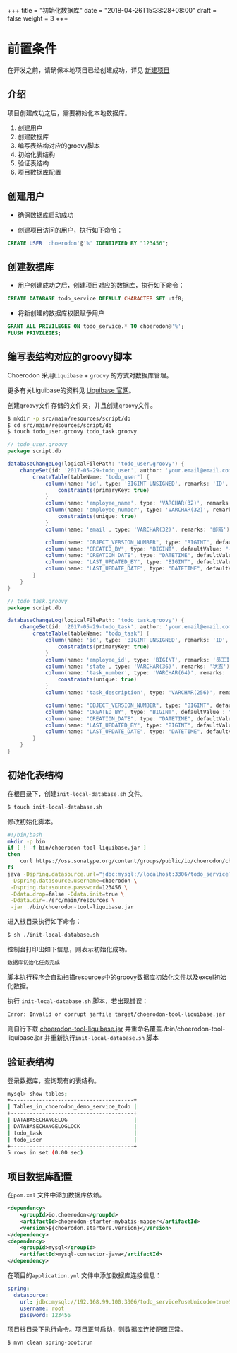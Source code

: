 +++
title = "初始化数据库"
date = "2018-04-26T15:38:28+08:00"
draft = false
weight = 3
+++

# 前置条件

在开发之前，请确保本地项目已经创建成功，详见 [新建项目](../create_project/)

## 介绍

项目创建成功之后，需要初始化本地数据库。

1. 创建用户
2. 创建数据库
3. 编写表结构对应的groovy脚本
4. 初始化表结构
5. 验证表结构
6. 项目数据库配置

## 创建用户

* 确保数据库启动成功

* 创建项目访问的用户，执行如下命令：
``` sql
CREATE USER 'choerodon'@'%' IDENTIFIED BY "123456";
```

## 创建数据库

* 用户创建成功之后，创建项目对应的数据库，执行如下命令：
```sql
CREATE DATABASE todo_service DEFAULT CHARACTER SET utf8;
```

* 将新创建的数据库权限赋予用户
```sql
GRANT ALL PRIVILEGES ON todo_service.* TO choerodon@'%';
FLUSH PRIVILEGES;
```

## 编写表结构对应的groovy脚本

Choerodon 采用`Liquibase` + `groovy` 的方式对数据库管理。

更多有关Liguibase的资料见 [Liquibase 官网](http://www.liquibase.org/)。

创建`groovy`文件存储的文件夹，并且创建`groovy`文件。

``` bash
$ mkdir -p src/main/resources/script/db
$ cd src/main/resources/script/db
$ touch todo_user.groovy todo_task.groovy
```

```groovy
// todo_user.groovy
package script.db

databaseChangeLog(logicalFilePath: 'todo_user.groovy') {
    changeSet(id: '2017-05-29-todo_user', author: 'your.email@email.com') {
        createTable(tableName: "todo_user") {
            column(name: 'id', type: 'BIGINT UNSIGNED', remarks: 'ID', autoIncrement: true) {
                constraints(primaryKey: true)
            }
            column(name: 'employee_name', type: 'VARCHAR(32)', remarks: '员工名')
            column(name: 'employee_number', type: 'VARCHAR(32)', remarks: '员工号') {
                constraints(unique: true)
            }
            column(name: 'email', type: 'VARCHAR(32)', remarks: '邮箱')

            column(name: "OBJECT_VERSION_NUMBER", type: "BIGINT", defaultValue: "1")
            column(name: "CREATED_BY", type: "BIGINT", defaultValue: "-1")
            column(name: "CREATION_DATE", type: "DATETIME", defaultValueComputed: "CURRENT_TIMESTAMP")
            column(name: "LAST_UPDATED_BY", type: "BIGINT", defaultValue: "-1")
            column(name: "LAST_UPDATE_DATE", type: "DATETIME", defaultValueComputed: "CURRENT_TIMESTAMP")
        }
    }
}
```

```groovy
// todo_task.groovy
package script.db

databaseChangeLog(logicalFilePath: 'todo_task.groovy') {
    changeSet(id: '2017-05-29-todo_task', author: 'your.email@email.com') {
        createTable(tableName: "todo_task") {
            column(name: 'id', type: 'BIGINT UNSIGNED', remarks: 'ID', autoIncrement: true) {
                constraints(primaryKey: true)
            }
            column(name: 'employee_id', type: 'BIGINT', remarks: '员工ID')
            column(name: 'state', type: 'VARCHAR(36)', remarks: '状态')
            column(name: 'task_number', type: 'VARCHAR(64)', remarks: '任务编号') {
                constraints(unique: true)
            }
            column(name: 'task_description', type: 'VARCHAR(256)', remarks: '任务描述')

            column(name: "OBJECT_VERSION_NUMBER", type: "BIGINT", defaultValue : "1")
            column(name: "CREATED_BY", type: "BIGINT", defaultValue : "-1")
            column(name: "CREATION_DATE", type: "DATETIME", defaultValueComputed : "CURRENT_TIMESTAMP")
            column(name: "LAST_UPDATED_BY", type: "BIGINT", defaultValue : "-1")
            column(name: "LAST_UPDATE_DATE", type: "DATETIME", defaultValueComputed : "CURRENT_TIMESTAMP")
        }
    }
}
```

## 初始化表结构

在根目录下，创建`init-local-database.sh` 文件。

``` bash
$ touch init-local-database.sh
```

修改初始化脚本。

```bash
#!/bin/bash
mkdir -p bin
if [ ! -f bin/choerodon-tool-liquibase.jar ]
then
    curl https://oss.sonatype.org/content/groups/public/io/choerodon/choerodon-tool-liquibase/0.5.1.RELEASE/choerodon-tool-liquibase-0.5.1.RELEASE.jar -o target/choerodon-tool-liquibase.jar
fi
java -Dspring.datasource.url="jdbc:mysql://localhost:3306/todo_service?useUnicode=true&characterEncoding=utf-8&useSSL=false" \
 -Dspring.datasource.username=choerodon \
 -Dspring.datasource.password=123456 \
 -Ddata.drop=false -Ddata.init=true \
 -Ddata.dir=./src/main/resources \
 -jar ./bin/choerodon-tool-liquibase.jar
```

进入根目录执行如下命令：
```bash
$ sh ./init-local-database.sh
```

控制台打印出如下信息，则表示初始化成功。
```bash
数据库初始化任务完成
```
脚本执行程序会自动扫描resources中的groovy数据库初始化文件以及excel初始化数据。

执行 `init-local-database.sh` 脚本，若出现错误：
```bash
Error: Invalid or corrupt jarfile target/choerodon-tool-liquibase.jar
```

则自行下载 [choerodon-tool-liquibase.jar](https://oss.sonatype.org/content/groups/public/io/choerodon/choerodon-tool-liquibase/0.5.1.RELEASE/choerodon-tool-liquibase-0.5.1.RELEASE.jar) 并重命名覆盖./bin/choerodon-tool-liquibase.jar 并重新执行`init-local-database.sh` 脚本

## 验证表结构

登录数据库，查询现有的表结构。

```bash
mysql> show tables;
+---------------------------------------+
| Tables_in_choerodon_demo_service_todo |
+---------------------------------------+
| DATABASECHANGELOG                     |
| DATABASECHANGELOGLOCK                 |
| todo_task                             |
| todo_user                             |
+---------------------------------------+
5 rows in set (0.00 sec)
```

## 项目数据库配置

在`pom.xml` 文件中添加数据库依赖。
``` xml
<dependency>
    <groupId>io.choerodon</groupId>
    <artifactId>choerodon-starter-mybatis-mapper</artifactId>
    <version>${choerodon.starters.version}</version>
</dependency>
<dependency>
    <groupId>mysql</groupId>
    <artifactId>mysql-connector-java</artifactId>
</dependency>
```

在项目的`application.yml` 文件中添加数据库连接信息：
``` yml
spring:
  datasource:
    url: jdbc:mysql://192.168.99.100:3306/todo_service?useUnicode=true&characterEncoding=utf-8&useSSL=false
    username: root
    password: 123456
```

项目根目录下执行命令。项目正常启动，则数据库连接配置正常。
``` bash
$ mvn clean spring-boot:run
```